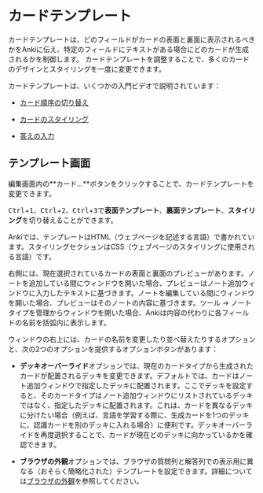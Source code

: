 # カードテンプレート

カードテンプレートは、どのフィールドがカードの表面と裏面に表示されるべきかをAnkiに伝え、特定のフィールドにテキストがある場合にどのカードが生成されるかを制御します。
カードテンプレートを調整することで、多くのカードのデザインとスタイリングを一度に変更できます。

カードテンプレートは、いくつかの入門ビデオで説明されています：

- [カード順序の切り替え](http://www.youtube.com/watch?v=DnbKwHEQ1mA&yt:cc=on)

- [カードのスタイリング](http://www.youtube.com/watch?v=F1j1Zx0mXME&yt:cc=on)

- [答えの入力](http://www.youtube.com/watch?v=5tYObQ3ocrw&yt:cc=on)

## テンプレート画面

編集画面内の**カード...**ボタンをクリックすることで、カードテンプレートを変更できます。

<kbd>Ctrl</kbd>+<kbd>1</kbd>、<kbd>Ctrl</kbd>+<kbd>2</kbd>、<kbd>Ctrl</kbd>+<kbd>3</kbd>で**表面テンプレート**、**裏面テンプレート**、**スタイリング**を切り替えることができます。

Ankiでは、テンプレートはHTML（ウェブページを記述する言語）で書かれています。スタイリングセクションはCSS（ウェブページのスタイリングに使用される言語）です。

右側には、現在選択されているカードの表面と裏面のプレビューがあります。ノートを追加している間にウィンドウを開いた場合、プレビューはノート追加ウィンドウに入力したテキストに基づきます。ノートを編集している間にウィンドウを開いた場合、プレビューはそのノートの内容に基づきます。ツール → ノートタイプを管理からウィンドウを開いた場合、Ankiは内容の代わりに各フィールドの名前を括弧内に表示します。

ウィンドウの右上には、カードの名前を変更したり並べ替えたりするオプションと、次の2つのオプションを提供するオプションボタンがあります：

- **デッキオーバーライド**オプションでは、現在のカードタイプから生成されたカードが配置されるデッキを変更できます。デフォルトでは、カードはノート追加ウィンドウで指定したデッキに配置されます。ここでデッキを設定すると、そのカードタイプはノート追加ウィンドウにリストされているデッキではなく、指定したデッキに配置されます。これは、カードを異なるデッキに分けたい場合（例えば、言語を学習する際に、生成カードを1つのデッキに、認識カードを別のデッキに入れる場合）に便利です。デッキオーバーライドを再度選択することで、カードが現在どのデッキに向かっているかを確認できます。

- **ブラウザの外観**オプションでは、ブラウザの質問列と解答列での表示用に異なる（おそらく簡略化された）テンプレートを設定できます。詳細については[ブラウザの外観](styling.md#ブラウザの外観)を参照してください。